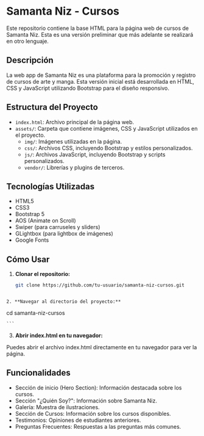 # Samanta Niz - Cursos

Este repositorio contiene la base HTML para la página web de cursos de Samanta Niz. Esta es una versión preliminar que más adelante se realizará en otro lenguaje.

## Descripción

La web app de Samanta Niz es una plataforma para la promoción y registro de cursos de arte y manga. Esta versión inicial está desarrollada en HTML, CSS y JavaScript utilizando Bootstrap para el diseño responsivo.

## Estructura del Proyecto

- `index.html`: Archivo principal de la página web.
- `assets/`: Carpeta que contiene imágenes, CSS y JavaScript utilizados en el proyecto.
  - `img/`: Imágenes utilizadas en la página.
  - `css/`: Archivos CSS, incluyendo Bootstrap y estilos personalizados.
  - `js/`: Archivos JavaScript, incluyendo Bootstrap y scripts personalizados.
  - `vendor/`: Librerías y plugins de terceros.

## Tecnologías Utilizadas

- HTML5
- CSS3
- Bootstrap 5
- AOS (Animate on Scroll)
- Swiper (para carruseles y sliders)
- GLightbox (para lightbox de imágenes)
- Google Fonts

## Cómo Usar

1. **Clonar el repositorio:**
   ```bash
   git clone https://github.com/tu-usuario/samanta-niz-cursos.git
  ```

2. **Navegar al directorio del proyecto:**

  ```
  cd samanta-niz-cursos

    ```
    

3. **Abrir index.html en tu navegador:**

Puedes abrir el archivo index.html directamente en tu navegador para ver la página.

## Funcionalidades

- Sección de inicio (Hero Section): Información destacada sobre los cursos.
- Sección "¿Quién Soy?": Información sobre Samanta Niz.
- Galería: Muestra de ilustraciones.
- Sección de Cursos: Información sobre los cursos disponibles.
- Testimonios: Opiniones de estudiantes anteriores.
- Preguntas Frecuentes: Respuestas a las preguntas más comunes.